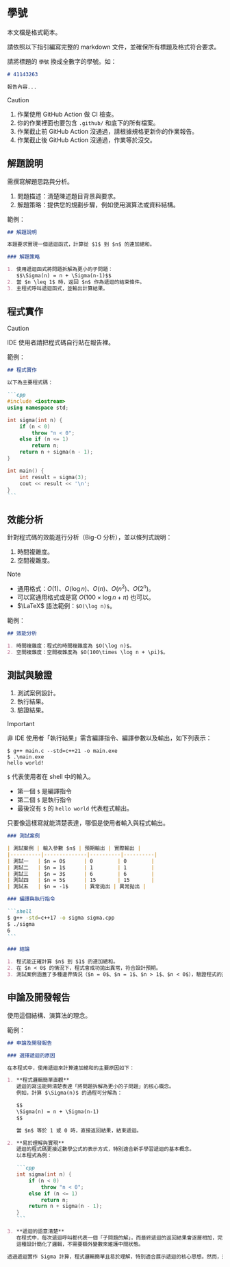 # `學號`

本文檔是格式範本。

請依照以下指引編寫完整的 markdown 文件，並確保所有標題及格式符合要求。

請將標題的 `學號` 換成全數字的學號。如：

```markdown
# 41143263

報告內容...
```

> [!CAUTION]  
>
> 1. 作業使用 GitHub Action 做 CI 檢查。
> 2. 你的作業裡面也要包含 `.github/` 和底下的所有檔案。
> 3. 作業截止前 GitHub Action 沒通過，請根據規格更新你的作業報告。
> 4. 作業截止後 GitHub Action 沒通過，作業等於沒交。

## 解題說明

需撰寫解題思路與分析。

1. 問題描述：清楚陳述題目背景與要求。
2. 解題策略：提供您的規劃步驟，例如使用演算法或資料結構。

範例：

```markdown
## 解題說明

本題要求實現一個遞迴函式，計算從 $1$ 到 $n$ 的連加總和。

### 解題策略

1. 使用遞迴函式將問題拆解為更小的子問題：
   $$\Sigma(n) = n + \Sigma(n-1)$$
2. 當 $n \leq 1$ 時，返回 $n$ 作為遞迴的結束條件。  
3. 主程式呼叫遞迴函式，並輸出計算結果。
```

## 程式實作

> [!CAUTION]
> IDE 使用者請把程式碼自行貼在報告裡。

範例：

`````markdown
## 程式實作

以下為主要程式碼：

```cpp
#include <iostream>
using namespace std;

int sigma(int n) {
    if (n < 0)
        throw "n < 0";
    else if (n <= 1)
        return n;
    return n + sigma(n - 1);
}

int main() {
    int result = sigma(3);
    cout << result << '\n';
}
```
`````

## 效能分析

針對程式碼的效能進行分析（Big-O 分析），並以條列式說明：

1. 時間複雜度。
2. 空間複雜度。

> [!NOTE]  
>
> - 通用格式：$O(1)$、$O(\log n)$、$O(n)$、$O(n^2)$、$O(2^n)$。
> - 可以寫通用格式或是寫 $O(100\times \log n + \pi)$ 也可以。
> - $\LaTeX$ 語法範例：`$O(\log n)$`。
>

範例：

```markdown
## 效能分析

1. 時間複雜度：程式的時間複雜度為 $O(\log n)$。
2. 空間複雜度：空間複雜度為 $O(100\times \log n + \pi)$。
```

## 測試與驗證

1. 測試案例設計。
2. 執行結果。
3. 驗證結果。

> [!IMPORTANT]  
> 非 IDE 使用者「執行結果」需含編譯指令、編譯參數以及輸出，如下列表示：
>
> ```shell
> $ g++ main.c --std=c++21 -o main.exe
> $ .\main.exe
> hello world!
> ```
>
> `$` 代表使用者在 shell 中的輸入。
>
> - 第一個 `$` 是編譯指令
> - 第二個 `$` 是執行指令
> - 最後沒有 `$` 的 `hello world` 代表程式輸出。
>
> 只要像這樣寫就能清楚表達，哪個是使用者輸入與程式輸出。
>

``````markdown
### 測試案例

| 測試案例 | 輸入參數 $n$ | 預期輸出 | 實際輸出 |
|----------|--------------|----------|----------|
| 測試一   | $n = 0$      | 0        | 0        |
| 測試二   | $n = 1$      | 1        | 1        |
| 測試三   | $n = 3$      | 6        | 6        |
| 測試四   | $n = 5$      | 15       | 15       |
| 測試五   | $n = -1$     | 異常拋出 | 異常拋出 |

### 編譯與執行指令

```shell
$ g++ -std=c++17 -o sigma sigma.cpp
$ ./sigma
6
```

### 結論

1. 程式能正確計算 $n$ 到 $1$ 的連加總和。  
2. 在 $n < 0$ 的情況下，程式會成功拋出異常，符合設計預期。  
3. 測試案例涵蓋了多種邊界情況（$n = 0$、$n = 1$、$n > 1$、$n < 0$），驗證程式的正確性。
``````

## 申論及開發報告

使用這個結構、演算法的理念。

範例：

``````markdown
## 申論及開發報告

### 選擇遞迴的原因

在本程式中，使用遞迴來計算連加總和的主要原因如下：

1. **程式邏輯簡單直觀**  
   遞迴的寫法能夠清楚表達「將問題拆解為更小的子問題」的核心概念。  
   例如，計算 $\Sigma(n)$ 的過程可分解為：  

   $$
   \Sigma(n) = n + \Sigma(n-1)
   $$

   當 $n$ 等於 1 或 0 時，直接返回結果，結束遞迴。

2. **易於理解與實現**  
   遞迴的程式碼更接近數學公式的表示方式，特別適合新手學習遞迴的基本概念。  
   以本程式為例：  

   ```cpp
   int sigma(int n) {
       if (n < 0)
           throw "n < 0";
       else if (n <= 1)
           return n;
       return n + sigma(n - 1);
   }
   ```

3. **遞迴的語意清楚**  
   在程式中，每次遞迴呼叫都代表一個「子問題的解」，而最終遞迴的返回結果會逐層相加，完成整體問題的求解。  
   這種設計簡化了邏輯，不需要額外變數來維護中間狀態。

透過遞迴實作 Sigma 計算，程式邏輯簡單且易於理解，特別適合展示遞迴的核心思想。然而，遞迴會因堆疊深度受到限制，當 $n$ 值過大時，應考慮使用迭代版本來避免 Stack Overflow 問題。
``````
